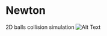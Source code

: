 # Newton
2D balls collision simulation
![Alt Text](https://github.com/angrihorse/Newton/blob/master/balls.gif)
